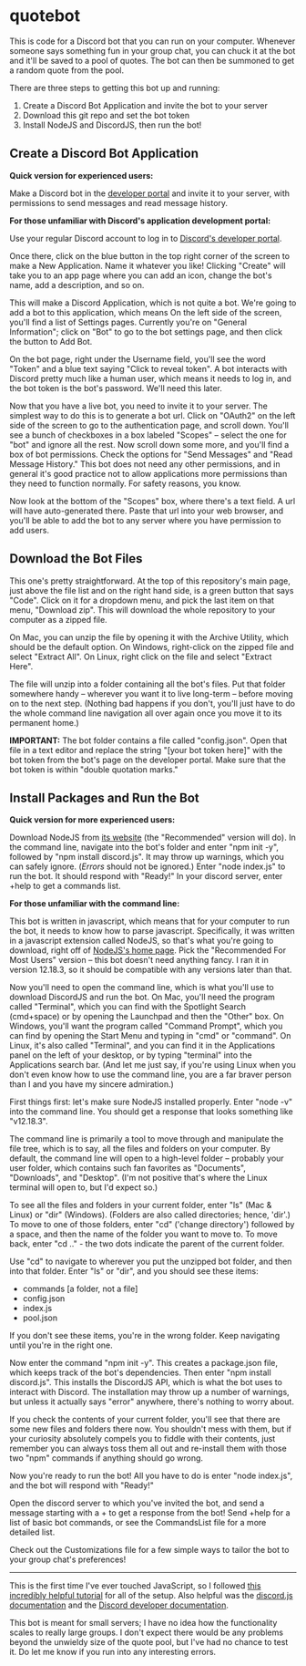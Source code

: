 # quotebot
This is code for a Discord bot that you can run on your computer. Whenever someone says something fun in your group chat, you can chuck it at the bot and it'll be saved to a pool of quotes. The bot can then be summoned to get a random quote from the pool.



There are three steps to getting this bot up and running:
1) Create a Discord Bot Application and invite the bot to your server
2) Download this git repo and set the bot token
3) Install NodeJS and DiscordJS, then run the bot!


Create a Discord Bot Application
------------------------

**Quick version for experienced users:**

Make a Discord bot in the <a href=https://discord.com/developers/applications/>developer portal</a> and invite it to your server, with permissions to send messages and read message history.

**For those unfamiliar with Discord's application development portal:**

Use your regular Discord account to log in to <a href=https://discord.com/developers/applications/>Discord's developer portal</a>.

Once there, click on the blue button in the top right corner of the screen to make a New Application. Name it whatever you like! 
Clicking "Create" will take you to an app page where you can add an icon, change the bot's name, add a description, and so on. 

This will make a Discord Application, which is not quite a bot. We're going to add a bot to this application, which means  On the left side of the screen, you'll find a list of Settings pages. Currently you're on "General Information"; click on "Bot" to go to the bot settings page, and then click the button to Add Bot.

On the bot page, right under the Username field, you'll see the word "Token" and a blue text saying "Click to reveal token". A bot interacts with Discord pretty much like a human user, which means it needs to log in, and the bot token is the bot's password. We'll need this later.

Now that you have a live bot, you need to invite it to your server. The simplest way to do this is to generate a bot url. Click on "OAuth2" on the left side of the screen to go to the authentication page, and scroll down. You'll see a bunch of checkboxes in a box labeled "Scopes" – select the one for "bot" and ignore all the rest. Now scroll down some more, and you'll find a box of bot permissions. Check the options for "Send Messages" and "Read Message History." This bot does not need any other permissions, and in general it's good practice not to allow applications more permissions than they need to function normally. For safety reasons, you know.

Now look at the bottom of the "Scopes" box, where there's a text field. A url will have auto-generated there. Paste that url into your web browser, and you'll be able to add the bot to any server where you have permission to add users.



Download the Bot Files
----
This one's pretty straightforward. At the top of this repository's main page, just above the file list and on the right hand side, is a green button that says "Code". Click on it for a dropdown menu, and pick the last item on that menu, "Download zip". This will download the whole repository to your computer as a zipped file.

On Mac, you can unzip the file by opening it with the Archive Utility, which should be the default option. On Windows, right-click on the zipped file and select "Extract All". On Linux, right click on the file and select "Extract Here".

The file will unzip into a folder containing all the bot's files. Put that folder somewhere handy – wherever you want it to live long-term – before moving on to the next step. (Nothing bad happens if you don't, you'll just have to do the whole command line navigation all over again once you move it to its permanent home.)

**IMPORTANT:** The bot folder contains a file called "config.json". Open that file in a text editor and replace the string "[your bot token here]" with the bot token from the bot's page on the developer portal. Make sure that the bot token is within "double quotation marks." 



Install Packages and Run the Bot
------

**Quick version for more experienced users:**

Download NodeJS from <a href=https://nodejs.org/en/>its website</a> (the "Recommended" version will do). In the command line, navigate into the bot's folder and enter "npm init -y", followed by "npm install discord.js". It may throw up warnings, which you can safely ignore. (_Errors_ should not be ignored.) Enter "node index.js" to run the bot. It should respond with "Ready!" In your discord server, enter +help to get a commands list.

**For those unfamiliar with the command line:**

This bot is written in javascript, which means that for your computer to run the bot, it needs to know how to parse javascript. Specifically, it was written in a javascript extension called NodeJS, so that's what you're going to download, right off of <a href=https://nodejs.org/en/>NodeJS's home page</a>. Pick the "Recommended For Most Users" version – this bot doesn't need anything fancy. I ran it in version 12.18.3, so it should be compatible with any versions later than that.

Now you'll need to open the command line, which is what you'll use to download DiscordJS and run the bot. On Mac, you'll need the program called "Terminal", which you can find with the Spotlight Search (cmd+space) or by opening the Launchpad and then the "Other" box. On Windows, you'll want the program called "Command Prompt", which you can find by opening the Start Menu and typing in "cmd" or "command". On Linux, it's also called "Terminal", and you can find it in the Applications panel on the left of your desktop, or by typing "terminal" into the Applications search bar. (And let me just say, if you're using Linux when you don't even know how to use the command line, you are a far braver person than I and you have my sincere admiration.)

First things first: let's make sure NodeJS installed properly. Enter "node -v" into the command line. You should get a response that looks something like "v12.18.3".

The command line is primarily a tool to move through and manipulate the file tree, which is to say, all the files and folders on your computer. By default, the command line will open to a high-level folder – probably your user folder, which contains such fan favorites as "Documents", "Downloads", and "Desktop". (I'm not positive that's where the Linux terminal will open to, but I'd expect so.)

To see all the files and folders in your current folder, enter "ls" (Mac & Linux) or "dir" (Windows). (Folders are also called directories; hence, 'dir'.) To move to one of those folders, enter "cd" ('change directory') followed by a space, and then the name of the folder you want to move to. To move back, enter "cd .." - the two dots indicate the parent of the current folder. 

Use "cd" to navigate to wherever you put the unzipped bot folder, and then into that folder. Enter "ls" or "dir", and you should see these items:
* commands [a folder, not a file]
* config.json
* index.js
* pool.json

If you don't see these items, you're in the wrong folder. Keep navigating until you're in the right one.

Now enter the command "npm init -y". This creates a package.json file, which keeps track of the bot's dependencies. Then enter "npm install discord.js". This installs the DiscordJS API, which is what the bot uses to interact with Discord. The installation may throw up a number of warnings, but unless it actually says "error" anywhere, there's nothing to worry about. 

If you check the contents of your current folder, you'll see that there are some new files and folders there now. You shouldn't mess with them, but if your curiosity absolutely compels you to fiddle with their contents, just remember you can always toss them all out and re-install them with those two "npm" commands if anything should go wrong.

Now you're ready to run the bot! All you have to do is enter "node index.js", and the bot will respond with "Ready!"

Open the discord server to which you've invited the bot, and send a message starting with a + to get a response from the bot! Send +help for a list of basic bot commands, or see the CommandsList file for a more detailed list. 

Check out the Customizations file for a few simple ways to tailor the bot to your group chat's preferences!



---

This is the first time I've ever touched JavaScript, so I followed <a href=https://discordjs.guide/>this incredibly helpful tutorial</a> for all of the setup. Also helpful was the <a href=https://discordjs-fork.readthedocs.io/en/latest/index.html>discord.js documentation</a> and the <a href=https://discord.com/developers/docs/intro>Discord developer documentation</a>.

This bot is meant for small servers; I have no idea how the functionality scales to really large groups. I don't expect there would be any problems beyond the unwieldy size of the quote pool, but I've had no chance to test it. Do let me know if you run into any interesting errors.
